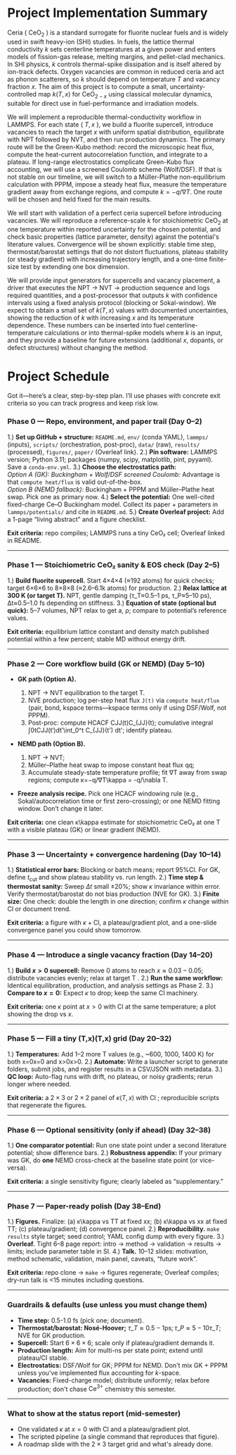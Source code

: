 



# Project Implementation Summary


Ceria ( $\mathrm{CeO}_2$ ) is a standard surrogate for fluorite nuclear fuels and is widely used in swift heavy-ion (SHI) studies. In fuels, the lattice thermal conductivity $k$ sets centerline temperatures at a given power and enters models of fission-gas release, melting margins, and pellet-clad mechanics. In SHI physics, $k$ controls thermal-spike dissipation and is itself altered by ion-track defects. Oxygen vacancies are common in reduced ceria and act as phonon scatterers, so $k$ should depend on temperature $T$ and vacancy fraction $x$. The aim of this project is to compute a small, uncertainty-controlled map $k(T, x)$ for $\mathrm{CeO}_{2-x}$ using classical molecular dynamics, suitable for direct use in fuel-performance and irradiation models.

We will implement a reproducible thermal-conductivity workflow in LAMMPS. For each state ( $T, x$ ), we build a fluorite supercell, introduce vacancies to reach the target $x$ with uniform spatial distribution, equilibrate with NPT followed by NVT, and then run production dynamics. The primary route will be the Green-Kubo method: record the microscopic heat flux, compute the heat-current autocorrelation function, and integrate to a plateau. If long-range electrostatics complicate Green-Kubo flux accounting, we will use a screened Coulomb scheme (Wolf/DSF). If that is not stable on our timeline, we will switch to a Müller-Plathe non-equilibrium calculation with PPPM, impose a steady heat flux, measure the temperature gradient away from exchange regions, and compute $k=-q / \nabla T$. One route will be chosen and held fixed for the main results.

We will start with validation of a perfect ceria supercell before introducing vacancies. We will reproduce a reference-scale $k$ for stoichiometric $\mathrm{CeO}_2$ at one temperature within reported uncertainty for the chosen potential, and check basic properties (lattice parameter, density) against the potential's literature values. Convergence will be shown explicitly: stable time step, thermostat/barostat settings that do not distort fluctuations, plateau stability (or steady gradient) with increasing trajectory length, and a one-time finite-size test by extending one box dimension.

We will provide input generators for supercells and vacancy placement, a driver that executes the NPT $\rightarrow$ NVT $\rightarrow$ production sequence and logs required quantities, and a post-processor that outputs $k$ with confidence intervals using a fixed analysis protocol (blocking or Sokal-window). We expect to obtain a small set of $k(T, x)$ values with documented uncertainties, showing the reduction of $k$ with increasing $x$ and its temperature dependence. These numbers can be inserted into fuel centerline-temperature calculations or into thermal-spike models where $k$ is an input, and they provide a baseline for future extensions (additional $x$, dopants, or defect structures) without changing the method.


# Project Schedule


Got it—here’s a clear, step-by-step plan. I’ll use phases with concrete exit criteria so you can track progress and keep risk low.

### Phase 0 — Repo, environment, and paper trail (Day 0–2)

1.) **Set up GitHub + structure:** `README.md`, `env/` (conda YAML), `lammps/` (inputs), `scripts/` (orchestration, post-proc), `data/` (raw), `results/` (processed), `figures/`, `paper/` (Overleaf link).
2.) **Pin software:** LAMMPS version; Python 3.11; packages (numpy, scipy, matplotlib, pint, pyyaml). Save a `conda-env.yml`.
 3.)   **Choose the electrostatics path:**  
    _Option A (GK): Buckingham + Wolf/DSF screened Coulomb:_ Advantage is that `compute heat/flux` is valid out-of-the-box.  
    _Option B (NEMD fallback):_ Buckingham + PPPM and Müller–Plathe heat swap. Pick one as primary now.
4.) **Select the potential:** One well-cited fixed-charge Ce–O Buckingham model. Collect its paper + parameters in `lammps/potentials/` and cite in `README.md`.
5.) **Create Overleaf project:** Add a 1-page “living abstract” and a figure checklist.
    
**Exit criteria:** repo compiles; LAMMPS runs a tiny CeO₂ cell; Overleaf linked in README.

---

### Phase 1 — Stoichiometric CeO₂ sanity & EOS check (Day 2–5)

1.) **Build fluorite supercell.** Start 4×4×4 (≈192 atoms) for quick checks; target 6×6×6 to 8×8×8 (≈2.6–6.1k atoms) for production.
2.) **Relax lattice at 300 K (or target T).** NPT, gentle damping (τ_T≈0.5–1 ps, τ_P≈5–10 ps), Δt≈0.5–1.0 fs depending on stiffness.
3.) **Equation of state (optional but quick):** 5–7 volumes, NPT relax to get a, ρ; compare to potential’s reference values.

**Exit criteria:** equilibrium lattice constant and density match published potential within a few percent; stable MD without energy drift.

---

### Phase 2 — Core workflow build (GK or NEMD) (Day 5–10)

- **GK path (Option A).**
    
    1. NPT → NVT equilibration to the target T.
    2. NVE production; log per-step heat flux `J(t)` via `compute heat/flux` (pair, bond, kspace terms—kspace terms only if using DSF/Wolf, not PPPM).
    3. Post-proc: compute HCACF CJJ(t)C_{JJ}(t); cumulative integral ∫0tCJJ(t′)dt′\int_0^t C_{JJ}(t') dt'; identify plateau.
        
- **NEMD path (Option B).**
    
    1. NPT → NVT;
    2. Müller–Plathe heat swap to impose constant heat flux qq;
    3. Accumulate steady-state temperature profile; fit ∇T away from swap regions; compute κ=−q/∇T\kappa = -q/\nabla T.
        
- **Freeze analysis recipe.** Pick one HCACF windowing rule (e.g., Sokal/autocorrelation time or first zero-crossing); or one NEMD fitting window. Don’t change it later.
    

**Exit criteria:** one clean κ\kappa estimate for stoichiometric CeO₂ at one T with a visible plateau (GK) or linear gradient (NEMD).

---

### Phase 3 — Uncertainty + convergence hardening (Day 10–14)

1.) **Statistical error bars:** Blocking or batch means; report $95 \% \mathrm{Cl}$. For GK, define $t_{\text {cut }}$ and show plateau stability vs. run length.
2.) **Time step & thermostat sanity:** Sweep $\Delta t$ small $\pm 20 \%$; show $\kappa$ invariance within error. Verify thermostat/barostat do not bias production (NVE for GK).
3.) **Finite size:** One check: double the length in one direction; confirm $\kappa$ change within Cl or document trend.

**Exit criteria:** a figure with $\kappa+\mathrm{Cl}$, a plateau/gradient plot, and a one-slide convergence panel you could show tomorrow.

---

### Phase 4 — Introduce a single vacancy fraction (Day 14–20)

1.) **Build $x>0$ supercell:** Remove 0 atoms to reach $x \approx 0.03-0.05$; distribute vacancies evenly; relax at target T .
2.) **Run the same workflow:** Identical equilibration, production, and analysis settings as Phase 2.
3.) **Compare to $x=0$:** Expect $\kappa$ to drop; keep the same CI machinery.

**Exit criteria:** one $\kappa$ point at $x>0$ with Cl at the same temperature; a plot showing the drop vs $x$.



---

### Phase 5 — Fill a tiny (T,x)(T,x) grid (Day 20–32)

1.) **Temperatures:** Add 1–2 more T values (e.g., ~600, 1000, 1400 K) for both x=0x=0 and x>0x>0.
2.) **Automate:** Write a launcher script to generate folders, submit jobs, and register results in a CSV/JSON with metadata.
3.) **QC loop:** Auto-flag runs with drift, no plateau, or noisy gradients; rerun longer where needed.
    

**Exit criteria:** a $2 \times 3$ or $2 \times 2$ panel of $\kappa(T, x)$ with Cl ; reproducible scripts that regenerate the figures.


---

### Phase 6 — Optional sensitivity (only if ahead) (Day 32–38)

1.) **One comparator potential:** Run one state point under a second literature potential; show difference bars.
2.) **Robustness appendix:** If your primary was GK, do **one** NEMD cross-check at the baseline state point (or vice-versa).
    
**Exit criteria:** a single sensitivity figure; clearly labeled as “supplementary.”

---

### Phase 7 — Paper-ready polish (Day 38–End)

1.) **Figures.** Finalize: (a) κ\kappa vs TT at fixed xx; (b) κ\kappa vs xx at fixed TT; (c) plateau/gradient; (d) convergence panel.
2.) **Reproducibility.** `make results` style target; seed control; YAML config dump with every figure.
3.) **Overleaf.** Tight 6–8 page report: intro → method → validation → results → limits; include parameter table in SI.
4.) **Talk.** 10–12 slides: motivation, method schematic, validation, main panel, caveats, “future work”.
    

**Exit criteria:** repo clone → `make` → figures regenerate; Overleaf compiles; dry-run talk is <15 minutes including questions.

---

### Guardrails & defaults (use unless you must change them)

- **Time step:** 0.5-1.0 fs (pick one; document).
- **Thermostat/barostat: Nosé-Hoover;** $\tau \_T \approx 0.5-1 \mathrm{ps} ; \tau \_P \approx 5-10 \tau \_T$; NVE for GK production.
- **Supercell:** Start $6 \times 6 \times 6$; scale only if plateau/gradient demands it.
- **Production length:** Aim for multi-ns per state point; extend until plateau/CI stable.
- **Electrostatics:** DSF/Wolf for GK; PPPM for NEMD. Don't mix GK + PPPM unless you've implemented flux accounting for $k$-space.
- **Vacancies:** Fixed-charge model; distribute uniformly; relax before production; don't chase $\mathrm{Ce}^{3+}$ chemistry this semester.
    

---

### What to show at the status report (mid-semester)

- One validated $\kappa$ at $x=0$ with Cl and a plateau/gradient plot.
- The scripted pipeline (a single command that reproduces that figure).
- A roadmap slide with the $2 \times 3$ target grid and what's already done.

